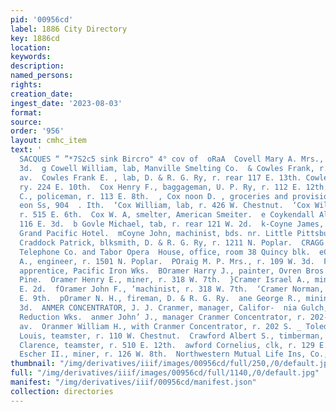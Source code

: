```yaml
---
pid: '00956cd'
label: 1886 City Directory
key: 1886cd
location: 
keywords: 
description: 
named_persons: 
rights: 
creation_date: 
ingest_date: '2023-08-03'
format: 
source: 
order: '956'
layout: cmhc_item
text: '                                                                               SEALSKIN
  SACQUES “ ”*7S2c5 sink Bircro" 4° cov of  oRaA  Covell Mary A. Mrs., r. 220 EK.
  3d.  g Cowell William, lab, Manville Smelting Co.  & Cowles Frank, r. 2054 Harrison
  av.  Cowles Frank E. , lab, D. & R. G. Ry, r. rear 117 E. 13th. Cowles William S.,
  ry. 224 E. 10th.  Cox Henry F., baggageman, U. P. Ry, r. 112 E. 12th.  ‘Cox James
  C., policeman, r. 113 E. 8th.  , Cox noon D. , groceries and provisions, wines and
  eon Ss, 904  . Ith.  ‘Cox William, lab, r. 426 W. Chestnut.  ‘Cox William H., miner,
  r. 515 E. 6th.  Cox W. A, smelter, American Smeiter.  e Coykendall Alice Mrs., restaurant,
  116 E. 3d.  b Govle Michael, tab, r. rear 121 W. 2d.  k-Coyne James, miner, bds.
  Grand Pacific Hotel.  mCoyne John, machinist, bds. nr. Little Pittsburg mine.  F
  Craddock Patrick, blksmith, D. & R. G. Ry, r. 1211 N. Poplar.  CRAGG JAMES H., manager
  Telephone Co. and Tabor Opera  House, office, room 38 Quincy blk.  eCragin Edward
  A., engineer, r. 1501 N. Poplar.  POraig M. P. Mrs., r. 109 W. 3d.  FCramer George,
  apprentice, Pacific Iron Wks.  BOramer Harry J., painter, Ovren Bros., r. 214 N.
  Pine.  Oramer Henry E., miner, r. 318 W. 7th.  }Cramer Israel A., mining, r. 123
  E. 2d.  fOramer John F., ‘machinist, r. 318 W. 7th.  ‘Cramer Norman, lab, r. 140
  E. 9th.  pOramer N. H., fireman, D. & R. G. Ry.  ane George R., mining, r. 124 W.
  3d.  ANMER CONCENTRATOR, J. J. Cranmer, manager, Califor-  nia Gulch, south of Harrison
  Reduction Wks.  anmer John’ J., manager Cranmer Concentrator, r. 202-S.  Toledo
  av.  Oranmer William H., with Cranmer Concentrator, r. 202 S. _ Toledo av.  [Craven
  Louis, teamster, r. 110 W. Chestnut.  Crawford Albert S., timberman, r. 511 N. Pine.  Crawford
  Clarence, teamster, r. 510 E. 12th.  awford Cornelius, clk, r. 129 E. 8th.  awford
  Escher II., miner, r. 126 W. 8th.  Northwestern Mutual Life Ins, Co., Buck & Steel          '
thumbnail: "/img/derivatives/iiif/images/00956cd/full/250,/0/default.jpg"
full: "/img/derivatives/iiif/images/00956cd/full/1140,/0/default.jpg"
manifest: "/img/derivatives/iiif/00956cd/manifest.json"
collection: directories
---
```

